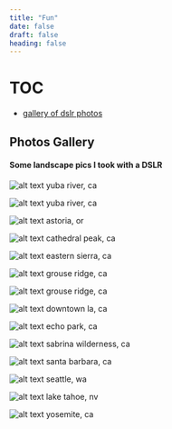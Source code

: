 ```yaml
---
title: "Fun"
date: false
draft: false
heading: false
---
```


# TOC
* [gallery of dslr photos](#photos-gallery)


## Photos Gallery
#### Some landscape pics I took with a DSLR

![alt text](/lowres_yuba.jpg)
yuba river, ca

![alt text](/lowres_yuba2.jpg)
yuba river, ca

![alt text](/lowres_astoria.jpg)
astoria, or

![alt text](/lowres_cathedral.jpg)
cathedral peak, ca

![alt text](/lowres_creek.jpg)
eastern sierra, ca

![alt text](/lowres_grouse.jpg)
grouse ridge, ca

![alt text](/lowres_grouse2.jpg)
grouse ridge, ca

![alt text](/lowres_la.jpg)
downtown la, ca

![alt text](/lowres_la2.jpg)
echo park, ca

![alt text](/lowres_sabrina.jpg)
sabrina wilderness, ca

![alt text](/lowres_santa_barbara.jpg)
santa barbara, ca

![alt text](/lowres_seattle.jpg)
seattle, wa

![alt text](/lowres_tahoe.jpg)
lake tahoe, nv

![alt text](/lowres_yosemite.jpg)
yosemite, ca

